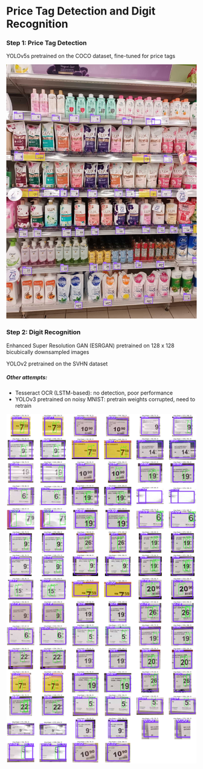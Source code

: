 # Price Tag Detection and Digit Recognition

### Step 1: Price Tag Detection
YOLOv5s pretrained on the COCO dataset, fine-tuned for price tags

![input](imgs/AEONBIGBATUPAHATPS_20220706T103517396.jpg)

### Step 2: Digit Recognition
Enhanced Super Resolution GAN (ESRGAN) pretrained on 128 x 128 bicubically downsampled images

YOLOv2 pretrained on the SVHN dataset

##### Other attempts:
* Tesseract OCR (LSTM-based): no detection, poor performance
* YOLOv3 pretrained on noisy MNIST: pretrain weights corrupted, need to retrain

![input](imgs/AEONBIGBATUPAHATPS_20220706T103517396.png)
